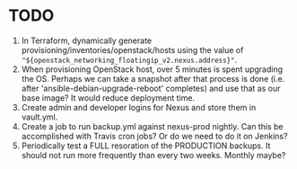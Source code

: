 # TODO

1. In Terraform, dynamically generate provisioning/inventories/openstack/hosts using the value of
`"${openstack_networking_floatingip_v2.nexus.address}"`.
1. When provisioning OpenStack host, over 5 minutes is spent upgrading the OS. Perhaps we can take a snapshot after
that process is done (i.e. after 'ansible-debian-upgrade-reboot' completes) and use that as our base image? It would
reduce deployment time.
1. Create admin and developer logins for Nexus and store them in vault.yml.
1. Create a job to run backup.yml against nexus-prod nightly. Can this be accomplished with Travis cron jobs? Or do
we need to do it on Jenkins?
1. Periodically test a FULL resoration of the PRODUCTION backups. It should not run more frequently than every two
weeks. Monthly maybe?
